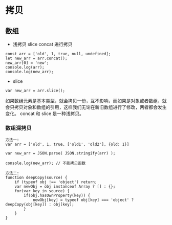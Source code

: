# 拷贝

## 数组

* 浅拷贝 slice concat 进行拷贝

```
const arr = ['old', 1, true, null, undefined];
let new_arr = arr.concat();
new_arr[0] = 'new';
console.log(arr);
console.log(new_arr);
```

* slice

```
var new_arr = arr.slice();
```

如果数组元素是基本类型，就会拷贝一份，互不影响，而如果是对象或者数组，就会只拷贝对象和数组的引用，这样我们无论在新旧数组进行了修改，两者都会发生变化。  concat 和 slice 是一种浅拷贝。

### 数组深拷贝

```
方法一:
var arr = ['old', 1, true, ['old1', 'old2'], {old: 1}]

var new_arr = JSON.parse( JSON.stringify(arr) );

console.log(new_arr); // 不能拷贝函数

方法二:
function deepCopy(source) {
    if (typeof obj !== 'object') return;
    var newObj = obj instanceof Array ? [] : {};
    for(var key in source) {
        if(obj.hasOwnProperty(key)) {
            newObj[key] = typeof obj[key] === 'object' ? deepCopy(obj[key]) : obj[key];
        }
    }
}
```